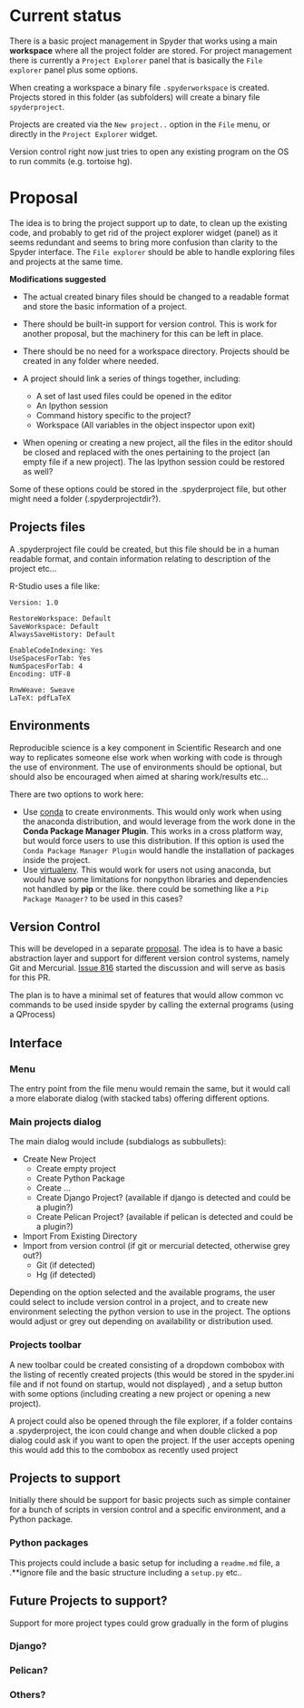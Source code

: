 # Current status
There is a basic project management in Spyder that works using a main **workspace** where all the project folder are stored. For project management there is currently a `Project Explorer` panel that is basically the `File explorer` panel plus some options.

When creating a workspace a binary file `.spyderworkspace` is created. Projects stored in this folder (as subfolders) will create a binary file `spyderproject`.

Projects are created via the `New project..` option in the `File` menu, or directly in the `Project Explorer` widget.

Version control right now just tries to open any existing program on the OS to run commits (e.g. tortoise hg). 

# Proposal
The idea is to bring the project support up to date, to clean up the existing code, and probably to get rid of the project explorer widget (panel) as it seems redundant and seems to bring more confusion than clarity to the Spyder interface. The `File explorer` should be able to handle exploring files and projects at the same time. 

**Modifications suggested**
* The actual created binary files should be changed to a readable format and store the basic information of a project.

* There should be built-in support for version control. This is work for another proposal, but the machinery for this can be left in place.
* There should be no need for a workspace directory. Projects should be created in any folder where needed.
* A project should link a series of things together, including:
    * A set of last used files could be opened in the editor
    * An Ipython session
    * Command history specific to the project?
    * Workspace (All variables in the object inspector upon exit)
* When opening or creating a new project, all the files in the editor should be closed and replaced with 
the ones pertaining  to the project (an empty file if a new project). The las Ipython session could be restored as well?

Some of these options could be stored in the .spyderproject file, but other might need a folder (.spyderprojectdir?).

## Projects files
A .spyderproject file could be created, but this file should be in a human readable format, and contain information relating to description of the project etc...

R-Studio uses a file like:
```
Version: 1.0

RestoreWorkspace: Default
SaveWorkspace: Default
AlwaysSaveHistory: Default

EnableCodeIndexing: Yes
UseSpacesForTab: Yes
NumSpacesForTab: 4
Encoding: UTF-8

RnwWeave: Sweave
LaTeX: pdfLaTeX
```

## Environments
Reproducible science is a key component in Scientific Research and one way to replicates someone else work when working with code is through the use of environment. The use of environments should be optional, but should also be encouraged when aimed at sharing work/results etc...

There are two options to work here:
* Use [conda](https://github.com/conda/conda) to create environments. This would only work when using the anaconda distribution, and would leverage from the work done in the **Conda Package Manager Plugin**. This works in a cross platform way, but would force users to use this distribution. If this option is used the `Conda Package Manager Plugin` would handle the installation of packages inside the project.
* Use [virtualenv](https://github.com/pypa/virtualenv). This would work for users not using anaconda, but would have some limitations for nonpython libraries and dependencies not handled by **pip** or the like. there could be something like a `Pip Package Manager?` to be used in this cases?

## Version Control
This will be developed in a separate [proposal](https://github.com/spyder-ide/spyder/wiki/Version-Control-Proposal). The idea is to have a basic abstraction layer and support for different version control systems, namely Git and Mercurial. [Issue 816](https://github.com/spyder-ide/spyder/issues/816) started the discussion and will serve as basis for this PR.

The plan is to have a minimal set of features that would allow common vc commands to be used inside spyder by calling the external programs (using a QProcess)

## Interface

### Menu
The entry point from the file menu would remain the same, but it would call a more elaborate dialog (with stacked tabs) offering different options. 

### Main projects dialog
The main dialog would include (subdialogs as subbullets):
* Create New Project
    * Create empty project
    * Create Python Package
    * Create ...
    * Create Django Project?  (available if django is detected and could be a plugin?) 
    * Create Pelican Project?  (available if pelican is detected and could be a plugin?) 
* Import From Existing Directory
* Import from version control (if git or mercurial detected, otherwise grey out?)
    * Git (if detected)
    * Hg  (if detected)

Depending on the option selected and the available programs, the user could select to include version control in a project, and to create new environment selecting the python version to use in the project. The options would adjust or grey out depending on availability or distribution used.

### Projects toolbar
A new toolbar could be created consisting of a dropdown combobox with the listing of recently created projects (this would be stored in the spyder.ini file and if not found on startup, would not displayed) , and a setup button with some options (including creating a new project or opening a new project).

A project could also be opened through the file explorer, if a folder contains a .spyderproject, the icon could change and when double clicked a pop dialog could ask if you want to open the project. If the user accepts opening this would add this to the combobox as recently used project

## Projects to support
Initially there should be support for basic projects such as simple container for a bunch of scripts in version control and a specific environment, and a Python package. 

### Python packages
This projects could include a basic setup for including a `readme.md` file, a .**ignore file and the basic structure including a `setup.py` etc..
 
## Future Projects to support?
Support for more project types could grow gradually in the form of plugins

### Django?


### Pelican?


### Others?
